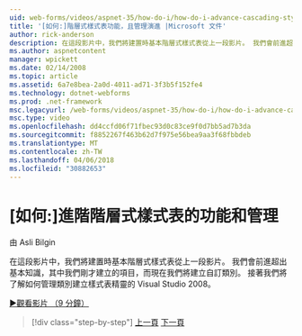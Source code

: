 ```yaml
---
uid: web-forms/videos/aspnet-35/how-do-i/how-do-i-advance-cascading-style-sheet-features-and-management
title: '[如何:]階層式樣式表功能，且管理演進 |Microsoft 文件'
author: rick-anderson
description: 在這段影片中，我們將建置時基本階層式樣式表從上一段影片。 我們會前進超出基本知識其中剛才所建立項目和...
ms.author: aspnetcontent
manager: wpickett
ms.date: 02/14/2008
ms.topic: article
ms.assetid: 6a7e8bea-2a0d-4011-ad71-3f3b5f152fe4
ms.technology: dotnet-webforms
ms.prod: .net-framework
msc.legacyurl: /web-forms/videos/aspnet-35/how-do-i/how-do-i-advance-cascading-style-sheet-features-and-management
msc.type: video
ms.openlocfilehash: dd4ccfd06f71fbec93d0c83ce9f0d7bb5ad7b3da
ms.sourcegitcommit: f8852267f463b62d7f975e56bea9aa3f68fbbdeb
ms.translationtype: MT
ms.contentlocale: zh-TW
ms.lasthandoff: 04/06/2018
ms.locfileid: "30882653"
---
```

<a name="how-do-i-advance-cascading-style-sheet-features-and-management"></a>[如何:]進階階層式樣式表的功能和管理
====================
由 Asli Bilgin

在這段影片中，我們將建置時基本階層式樣式表從上一段影片。 我們會前進超出基本知識，其中我們剛才建立的項目，而現在我們將建立自訂類別。 接著我們將了解如何管理類別建立樣式表精靈的 Visual Studio 2008。

[&#9654;觀看影片 （9 分鐘）](https://channel9.msdn.com/Blogs/ASP-NET-Site-Videos/how-do-i-advance-cascading-style-sheet-features-and-management)

> [!div class="step-by-step"]
> [上一頁](how-do-i-adding-elements-to-a-css-file-and-create-new-css-on-the-fly.md)
> [下一頁](how-do-i-converting-a-net-20-windows-forms-application-to-net-35.md)

